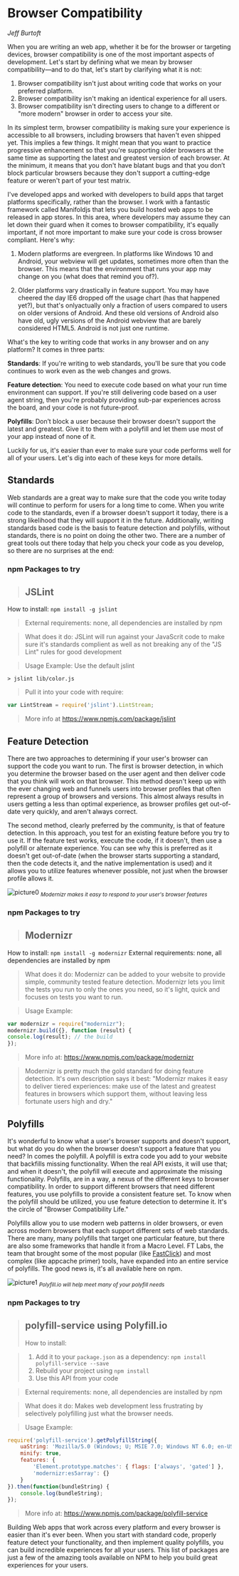 # Browser Compatibility
*Jeff Burtoft*

When you are writing an web app, whether it be for the browser or targeting devices, browser compatibility is one of the most important aspects of development. Let's start by defining what we mean by browser compatibility—and to do that, let's start by clarifying what it is not: 
 
1. Browser compatibility isn't just about writing code that works on your preferred platform. 
1. Browser compatibility isn't making an identical experience for all users. 
1. Browser compatibility isn't directing users to change to a different or "more modern" browser in order to access your site. 
 
In its simplest term, browser compatibility is making sure your experience is accessible to all browsers, including browsers that haven't even shipped yet. This implies a few things. It might mean that you want to practice progressive enhancement so that you're supporting older browsers at the same time as supporting the latest and greatest version of each browser. At the minimum, it means that you don't have blatant bugs and that you don’t block particular browsers because they don't support a cutting-edge feature or weren't part of your test matrix. 
 
I've developed apps and worked with developers to build apps that target platforms specifically, rather than the browser. I work with a fantastic framework called Manifoldjs that lets you build hosted web apps to be released in app stores. In this area, where developers may assume they can let down their guard when it comes to browser compatibility, it's equally important, if not more important to make sure your code is cross browser compliant. Here's why: 
 
1. Modern platforms are evergreen. In platforms like Windows 10 and Android, your webview will get updates, sometimes more often than the browser. This means that the environment that runs your app may change on you (what does that remind you of?). 
 
1. Older platforms vary drastically in feature support. You may have cheered the day IE6 dropped off the usage chart (has that happened yet?), but that's onlyactually only a fraction of users compared to users on older versions of Android. And these old versions of Android also have old, ugly versions of the Android webview that are barely considered HTML5. Android is not just one runtime. 
 
What's the key to writing code that works in any browser and on any platform? It comes in three parts:

**Standards**: If you're writing to web standards, you'll be sure that you code continues to work even as the web changes and grows.

**Feature detection**: You need to execute code based on what your run time environment can support. If you're still delivering code based on a user agent string, then you're probably providing sub-par experiences across the board, and your code is not future-proof.

**Polyfills**: Don’t block a user because their browser doesn't support the latest and greatest. Give it to them with a polyfill and let them use most of your app instead of none of it. 
 
Luckily for us, it's easier than ever to make sure your code performs well for all of your users. Let's dig into each of these keys for more details. 
 
## Standards

Web standards are a great way to make sure that the code you write today will continue to perform for users for a long time to come. When you write code to the standards, even if a browser doesn't support it today, there is a strong likelihood that they will support it in the future. Additionally, writing standards based code is the basis to feature detection and polyfills, without standards, there is no point on doing the other two. 
There are a number of great tools out there today that help you check your code as you develop, so there are no surprises at the end:

### npm Packages to try
> ## JSLint
How to install: `npm install -g jslint`
 
> External requirements: none, all dependencies are installed by npm 
 
> What does it do: JSLint will run against your JavaScrit code to make sure it's standards complient as well as not breaking any of the "JS Lint" rules for good development 
 
> Usage Example: 
Use the default jslint 
```
> jslint lib/color.js 
```
> Pull it into your code with require: 
```JavaScript
var LintStream = require('jslint').LintStream; 
```
 
> More info at https://www.npmjs.com/package/jslint 

## Feature Detection

There are two approaches to determining if your user's browser can support the code you want to run. The first is browser detection, in which you determine the browser based on the user agent and then deliver code that you think will work on that browser. This method doesn't keep up with the ever changing web and funnels users into browser profiles that often represent a group of browsers and versions. This almost always results in users getting a less than optimal experience, as browser profiles get out-of-date very quickly, and aren't always correct. 
 
The second method, clearly preferred by the community, is that of feature detection. In this approach, you test for an existing feature before you try to use it. If the feature test works, execute the code, if it doesn't, then use a polyfill or alternate experience. You can see why this is preferred as it doesn't get out-of-date (when the browser starts supporting a standard, then the code detects it, and the native implementation is used) and it allows you to utilize features whenever possible, not just when the browser profile allows it.

![picture0](https://cloud.githubusercontent.com/assets/3271834/10375099/796403e2-6dab-11e5-9f18-a11f02dc77b3.png)
<sub>*Modernizr makes it easy to respond to your user's browser features*</sub>

### npm Packages to try

> ## Modernizr
How to install: `npm install -g modernizr`
External requirements: none, all dependencies are installed by npm 
 
> What does it do: Modernizr can be added to your website to provide simple, community tested feature detection. Modernizr lets you limit the tests you run to only the ones you need, so it's light, quick and focuses on tests you want to run. 

> Usage Example:
```JavaScript
var modernizr = require("modernizr");
modernizr.build({}, function (result) {
console.log(result); // the build
}); 
```

> More info at: https://www.npmjs.com/package/modernizr

> Modernizr is pretty much the gold standard for doing feature detection. It's own description says it best: "Modernizr makes it easy to deliver tiered experiences: make use of the latest and greatest features in browsers which support them, without leaving less fortunate users high and dry."

## Polyfills

It's wonderful to know what a user's browser supports and doesn't support, but what do you do when the browser doesn't support a feature that you need? In comes the polyfill. A polyfill is extra code you add to your website that backfills missing functionality. When the real API exists, it will use that; and when it doesn't, the polyfill will execute and approximate the missing functionality. Polyfills, are in a way, a nexus of the different keys to browser compatibility. In order to support different browsers that need different features, you use polyfills to provide a consistent feature set. To know when the polyfill should be utilized, you use feature detection to determine it. It's the circle of "Browser Compatibility Life." 
 
Polyfills allow you to use modern web patterns in older browsers, or even across modern browsers that each support different sets of web standards. There are many, many polyfills that target one particular feature, but there are also some frameworks that handle it from a Macro Level. FT Labs, the team that brought some of the most popular (like [FastClick](https://github.com/ftlabs/fastclick)) and most complex (like appcache primer) tools, have expanded into an entire service of polyfills. The good news is, it's all available here on npm.

![picture1](https://cloud.githubusercontent.com/assets/3271834/10375100/7a8b3da8-6dab-11e5-8265-04654ffafc34.png)
<sub>*Polyfill.io will help meet many of your polyfill needs*</sub>

### npm Packages to try
> ## polyfill-service using Polyfill.io
> How to install:

> 1. Add it to your `package.json` as a dependency: `npm install polyfill-service --save`
> 1. Rebuild your project using `npm install`
> 1. Use this API from your code

> External requirements: none, all dependencies are installed by npm 
 
> What does it do: Makes web development less frustrating by selectively polyfilling just what the browser needs.

> Usage Example:
```JavaScript
require('polyfill-service').getPolyfillString({
    uaString: 'Mozilla/5.0 (Windows; U; MSIE 7.0; Windows NT 6.0; en-US)',
    minify: true,
    features: {
        'Element.prototype.matches': { flags: ['always', 'gated'] },
        'modernizr:es5array': {}
    }
}).then(function(bundleString) {
    console.log(bundleString);
});
```
> More info at: https://www.npmjs.com/package/polyfill-service 

Building Web apps that work across every platform and every browser is easier than it's ever been. When you start with standard code, properly feature detect your functionality, and then implement quality polyfills, you can build incredible experiences for all your users. This list of packages are just a few of the amazing tools available on NPM to help you build great experiences for your users.